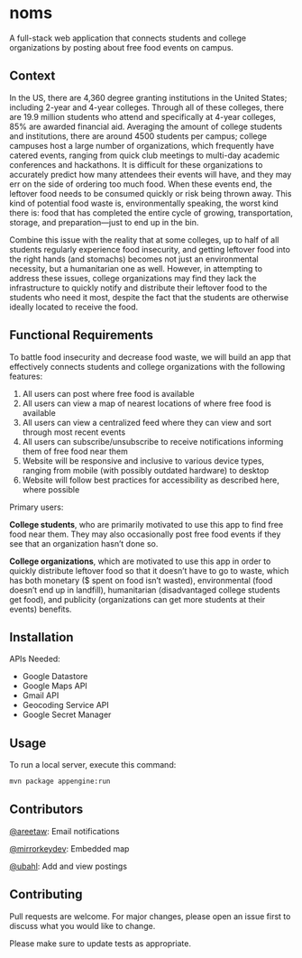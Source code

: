 # noms

A full-stack web application that connects students and college organizations by posting about free food events on campus.

## Context

In the US, there are 4,360 degree granting institutions in the United States; including 2-year and 4-year colleges. Through all of these colleges, there are 19.9 million students who attend and specifically at 4-year colleges, 85% are awarded financial aid. Averaging the amount of college students and institutions, there are around 4500 students per campus; college campuses host a large number of organizations, which frequently have catered events, ranging from quick club meetings to multi-day academic conferences and hackathons. It is difficult for these organizations to accurately predict how many attendees their events will have, and they may err on the side of ordering too much food. When these events end, the leftover food needs to be consumed quickly or risk being thrown away. This kind of potential food waste is, environmentally speaking, the worst kind there is: food that has completed the entire cycle of growing, transportation, storage, and preparation—just to end up in the bin. 

Combine this issue with the reality that at some colleges, up to half of all students regularly experience food insecurity, and getting leftover food into the right hands (and stomachs) becomes not just an environmental necessity, but a humanitarian one as well. However, in attempting to address these issues, college organizations may find they lack the infrastructure to quickly notify and distribute their leftover food to the students who need it most, despite the fact that the students are otherwise ideally located to receive the food.

## Functional Requirements

To battle food insecurity and decrease food waste, we will build an app that effectively connects students and college organizations with the following features:
1. All users can post where free food is available
2. All users can view a map of nearest locations of where free food is available
3. All users can view a centralized feed where they can view and sort through most recent events 
4. All users can subscribe/unsubscribe to receive notifications informing them of free food near them
5. Website will be responsive and inclusive to various device types, ranging from mobile (with possibly outdated hardware) to desktop
6. Website will follow best practices for accessibility as described here, where possible

Primary users:

**College students**, who are primarily motivated to use this app to find free food near them. They may also occasionally post free food events if they see that an organization hasn’t done so. 

**College organizations**, which are motivated to use this app in order to quickly distribute leftover food so that it doesn’t have to go to waste, which has both monetary ($ spent on food isn’t wasted), environmental (food doesn’t end up in landfill), humanitarian (disadvantaged college students get food), and publicity (organizations can get more students at their events) benefits.

## Installation

APIs Needed:
* Google Datastore
* Google Maps API
* Gmail API
* Geocoding Service API
* Google Secret Manager

## Usage

To run a local server, execute this command:

```bash
mvn package appengine:run
```

## Contributors

[@areetaw](https://github.com/areetaw): Email notifications

[@mirrorkeydev](https://github.com/mirrorkeydev): Embedded map

[@ubahl](https://github.com/ubahl): Add and view postings


## Contributing
Pull requests are welcome. For major changes, please open an issue first to discuss what you would like to change.

Please make sure to update tests as appropriate.
